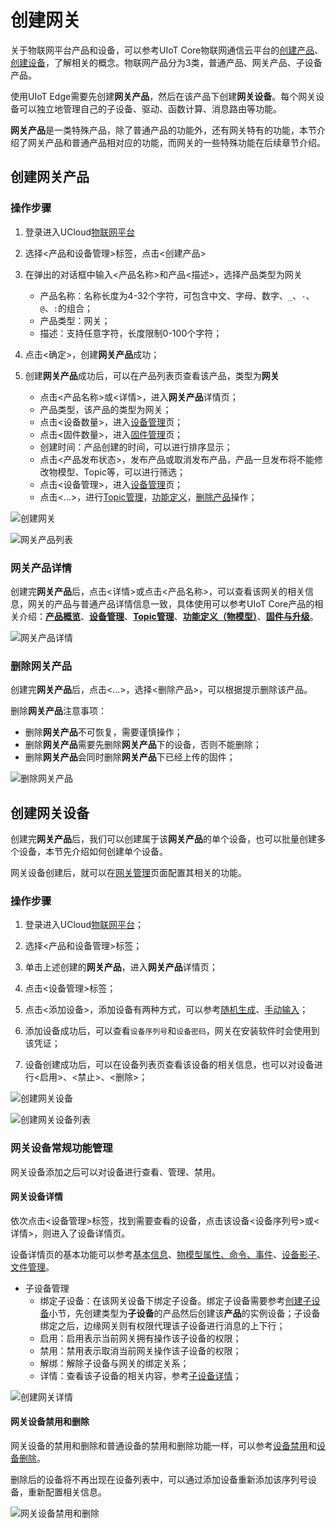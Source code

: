 # 创建网关

关于物联网平台产品和设备，可以参考UIoT Core物联网通信云平台的[创建产品]()、[创建设备]()，了解相关的概念。物联网产品分为3类，普通产品、网关产品、子设备产品。

使用UIoT Edge需要先创建**网关产品**，然后在该产品下创建**网关设备**。每个网关设备可以独立地管理自己的子设备、驱动、函数计算、消息路由等功能。

**网关产品**是一类特殊产品，除了普通产品的功能外，还有网关特有的功能，本节介绍了网关产品和普通产品相对应的功能，而网关的一些特殊功能在后续章节介绍。

## 创建网关产品

### 操作步骤 

1. 登录进入UCloud[物联网平台](https://console.ucloud.cn/uiot)
2. 选择<产品和设备管理>标签，点击<创建产品>
3. 在弹出的对话框中输入<产品名称>和产品<描述>，选择产品类型为网关
   - 产品名称：名称长度为4-32个字符，可包含中文、字母、数字、`_`、`-`、`@`、`:`的组合；
   - 产品类型：网关；
   - 描述：支持任意字符，长度限制0-100个字符；

4. 点击<确定>，创建**网关产品**成功；
5. 创建**网关产品**成功后，可以在产品列表页查看该产品，类型为**网关**
   - 点击<产品名称>或<详情>，进入**网关产品**详情页；
   - 产品类型，该产品的类型为网关；
   - 点击<设备数量>，进入[设备管理](https://docs.ucloud.cn/iot/uiot-core/console_guide/product_device/create_devcies?id=管理设备)页；
   - 点击<固件数量>，进入[固件管理](https://docs.ucloud.cn/iot/uiot-core/console_guide/ota/firmware_management)页；
   - 创建时间：产品创建的时间，可以进行排序显示；
   - 点击<产品发布状态>，发布产品或取消发布产品，产品一旦发布将不能修改物模型、Topic等，可以进行筛选；
   - 点击<设备管理>，进入[设备管理](https://docs.ucloud.cn/iot/uiot-core/console_guide/product_device/create_devcies?id=管理设备)页；
   - 点击<...>，进行[Topic管理](https://docs.ucloud.cn/iot/uiot-core/console_guide/product_device/topic)，[功能定义](https://docs.ucloud.cn/iot/uiot-core/console_guide/thingmode/thingmode_guide)，[删除产品](https://docs.ucloud.cn/iot/uiot-core/console_guide/product_device/create_products?id=删除产品)操作；

![创建网关](../../images/创建网关.png)

![网关产品列表](../../images/网关产品列表.png)

### 网关产品详情

创建完**网关产品**后，点击<详情>或点击<产品名称>，可以查看该网关的相关信息，网关的产品与普通产品详情信息一致，具体使用可以参考UIoT Core产品的相关介绍：**[产品概览]()**、**[设备管理](https://docs.ucloud.cn/iot/uiot-core/console_guide/product_device/create_devcies?id=管理设备)**、**[Topic管理](https://docs.ucloud.cn/iot/uiot-core/console_guide/product_device/topic)**、**[功能定义（物模型）](https://docs.ucloud.cn/iot/uiot-core/console_guide/thingmode/thingmode_guide)**、**[固件与升级](https://docs.ucloud.cn/iot/uiot-core/console_guide/ota/firmware_management)**。

![网关产品详情](../../images/网关产品详情.png)

### 删除网关产品

创建完**网关产品**后，点击<...>，选择<删除产品>，可以根据提示删除该产品。

删除**网关产品**注意事项：

- 删除**网关产品**不可恢复，需要谨慎操作；
- 删除**网关产品**需要先删除**网关产品**下的设备，否则不能删除；
- 删除**网关产品**会同时删除**网关产品**下已经上传的固件；

![删除网关产品](../../images/删除网关产品.png)

## 创建网关设备

创建完**网关产品**后，我们可以创建属于该**网关产品**的单个设备，也可以批量创建多个设备，本节先介绍如何创建单个设备。

网关设备创建后，就可以在[网关管理]()页面配置其相关的功能。

### 操作步骤

1. 登录进入UCloud[物联网平台](https://console.ucloud.cn/uiot)；

2. 选择<产品和设备管理>标签；

3. 单击上述创建的**网关产品**，进入**网关产品**详情页；

4. 点击<设备管理>标签；

5. 点击<添加设备>，添加设备有两种方式，可以参考[随机生成]()、[手动输入]()；

6. 添加设备成功后，可以查看`设备序列号`和`设备密码`，网关在安装软件时会使用到该凭证；

7. 设备创建成功后，可以在设备列表页查看该设备的相关信息，也可以对设备进行<启用>、<禁止>、<删除>；

![创建网关设备](../../images/创建网关设备.png)

![创建网关设备列表](../../images/创建网关设备列表.png)

### 网关设备常规功能管理

网关设备添加之后可以对设备进行查看、管理、禁用。

#### 网关设备详情

依次点击<设备管理>标签，找到需要查看的设备，点击该设备<设备序列号>或<详情>，则进入了设备详情页。

设备详情页的基本功能可以参考[基本信息]()、[物模型属性、命令、事件]()、[设备影子]()、[文件管理]()。

- 子设备管理
  - 绑定子设备：在该网关设备下绑定子设备。绑定子设备需要参考[创建子设备]()小节，先创建类型为**子设备**的产品然后创建该**产品**的实例设备；子设备绑定之后，边缘网关则有权限代理该子设备进行消息的上下行；
  - 启用：启用表示当前网关拥有操作该子设备的权限；
  - 禁用：禁用表示取消当前网关操作该子设备的权限；
  - 解绑：解除子设备与网关的绑定关系；
  - 详情：查看该子设备的相关内容，参考[子设备详情]()；

![创建网关详情](../../images/创建网关详情.png)

#### 网关设备禁用和删除

网关设备的禁用和删除和普通设备的禁用和删除功能一样，可以参考[设备禁用]()和[设备删除]()。

删除后的设备将不再出现在设备列表中，可以通过添加设备重新添加该序列号设备，重新配置相关信息。

![网关设备禁用和删除](../../images/网关设备禁用和删除.png)